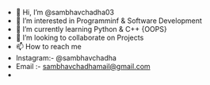 - 👋 Hi, I’m @sambhavchadha03
- 👀 I’m interested in Programminf & Software Development
- 🌱 I’m currently learning Python & C++ {OOPS}
- 💞️ I’m looking to collaborate on Projects
- 📫 How to reach me
- Instagram:- @sambhavchadha
- Email :- sambhavchadhamail@gmail.com
- 

<!---
sambhavchadha03/sambhavchadha03 is a ✨ special ✨ repository because its `README.md` (this file) appears on your GitHub profile.
You can click the Preview link to take a look at your changes.
--->
